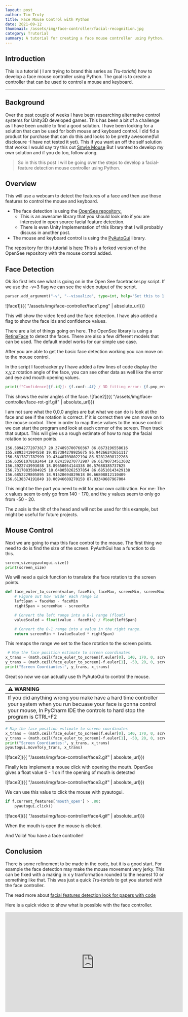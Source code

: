 ```yaml
---
layout: post
author: Tim Truty
title: Face Mouse Control with Python
date: 2021-09-12
thumbnail: /assets/img/face-controller/facial-recognition.jpg
category: Trutorial
summary: A tutorial for creating a face mouse controller using Python.
---
```


## Introduction

This is a tutorial ( I am trying to brand this series as <i>Tru-torials</i>) how to develop a face mouse controller using Python. The goal is to create a controller that can be used to control a mouse and keyboard. 
<hr />

## Background
Over the past couple of weeks I have been researching alternative control systems for Unity3D developed games. This has been a bit of a challenge as I have been unable to find a good solution. I have been looking for a solution that can be used for both mouse and keyboard control. I did fid a product for purchase that can do this and looks to be pretty awesome(full disclosure -I have not tested it yet). This if you want an off the self solution that works I would say try this out [Smyle Mouse](https://smylemouse.com/) But I wanted to develop my own solution and if you do too, follow along.

>  So in this this post I will be going over the steps to develop a facial-feature detection mouse controller using Python.

## Overview
This will use a webcam to detect the features of a face and then use those features to control the mouse and keyboard.
- The face detection is using the [OpenSee repository.](https://github.com/emilianavt/OpenSeeFace) 
    - This is an awesome library that you should look into if you are interested in open source facial feature detection.
    - There is even Unity Implementation of this library that I will probably discuss in another post.
- The mouse and keyboard control is using the [PyAutoGui](https://pyautogui.readthedocs.io/en/latest/) library.

The repository for this tutorial is [here](https://github.com/ttruty/facial-feature-mouse-control)
This is a forked version of the OpenSee repository with the mouse control added.


## Face Detection
Ok So first lets see what is going on in the Open See facetracker.py script. If we use the -v=3 flag we can see the video output of the script.
```python
parser.add_argument("-v", "--visualize", type=int, help="Set this to 1 to visualize the tracking, to 2 to also show face ids, to 3 to add confidence values or to 4 to add numbers to the point display", default=0)
```

![face1]({{ "/assets/img/face-controller/face1.png" | absolute_url}})

This will show the video feed and the face detection. I have also added a flag to show the face ids and confidence values.

There are a lot of things going on here. The OpenSee library is using a [RetinaFace](https://github.com/serengil/retinaface) to detect the faces. There are also a few different models that can be used. The default model works for our simple use case.

After you are able to get the basic face detection working you can move on to the mouse control.

In the script I facetracker.py I have added a few lines of code display the x,y,z rotation angle of the face, you can see other data as well like the error and eye and mouth opening values.

```python
print(f"Confidence[{f.id}]: {f.conf:.4f} / 3D fitting error: {f.pnp_error:.4f} / Eyes: {left_state}, {right_state}/ MOUTH: {f.current_features['mouth_open']} / 3D:{f.euler[0]}-{f.euler[1]}-{f.euler[2]}")
```
This shows the euler angles of the face. 
![face2]({{ "/assets/img/face-controller/face-rot-gif.gif" | absolute_url}})

I am not sure what the 0,0,0 angles are but what we can do is look at the face and see if the rotation is correct. If it is correct then we can move on to the mouse control. Then in order to map these values to the mouse control we can start the program and look at each corner of the screen. Then track that output. This will give us a rough estimate of how to map the facial rotation to screen points.

```
156.58942772073817 20.374893700760367 86.8673196558616
155.8893341904558 19.857384278925675 86.94266243651117
156.5817871787999 19.434407038022194 86.52812698122263
156.63561078192464 19.024159270772987 86.61790734513602
156.3922743993038 18.89650054144338 86.57688385737625
156.73170835004925 18.648050262537854 86.68510143429138
156.6852229805895 18.91520694829618 86.66808812110409
156.6138374191849 18.06946609270158 87.03349687967004
```

This might be the part you need to edit for your own calibration.
For me: The x values seem to only go from 140 - 170, and the y values seem to only go from -50 - 20.

The z axis is the tilt of the head and will not be used for this example, but might be useful for future projects.

## Mouse Control
Next we are going to map this face control to the mouse. The first thing we need to do is find the size of the screen. PyAuthGui has a function to do this.
```python
screen_size=pyautogui.size()
print(screen_size)
```

We will need a quick function to translate the face rotation to the screen points.
```python
def face_euler_to_screen(value, faceMin, faceMax, screenMin, screenMax):
    # Figure out how 'wide' each range is
    leftSpan = faceMax - faceMin
    rightSpan = screenMax - screenMin

    # Convert the left range into a 0-1 range (float)
    valueScaled = float(value - faceMin) / float(leftSpan)

    # Convert the 0-1 range into a value in the right range.
    return screenMin + (valueScaled * rightSpan)
```
This remaps the range we set to the face rotation to the screen points.
```python
 # Map the face position estimate to screen coordinates
x_trans = (math.ceil(face_euler_to_screen(f.euler[0], 140, 170, 0, screen_size.height)))
y_trans = (math.ceil(face_euler_to_screen(-f.euler[1], -50, 20, 0, screen_size.width)))
print("Screen Coordiantes:", y_trans, x_trans)
```

Great so now we can actually use th PyAutoGui to control the mouse.

| :warning: WARNING          |
|:---------------------------|
| If you did anything wrong you make have a hard time controller your system when you run becuase your face is gonna control your mouse, In PyCharm IDE the controls to hard stop the program is CTRL+F2 |


```python
# Map the face position estimate to screen coordinates
x_trans = (math.ceil(face_euler_to_screen(f.euler[0], 140, 170, 0, screen_size.height)))
y_trans = (math.ceil(face_euler_to_screen(-f.euler[1], -50, 20, 0, screen_size.width)))
print("Screen Coordiantes:", y_trans, x_trans)
pyautogui.moveTo(y_trans, x_trans)
```

![face2]({{ "/assets/img/face-controller/face2.gif" | absolute_url}})

Finally lets implement a mouse click with opening the mouth. OpenSee gives a float value 0 - 1 on if the opening of mouth is detected


![face3]({{ "/assets/img/face-controller/face3.gif" | absolute_url}})

We can use this value to click the mouse with pyautogui.
```python
if f.current_features['mouth_open'] > .80:
    pyautogui.click()
```

![face4]({{ "/assets/img/face-controller/face4.gif" | absolute_url}})

When the mouth is open the mouse is clicked.

And Voila! You have a face controller!

## Conclusion
There is some refinement to be made in the code, but it is a good start. For example the face detection may make the mouse movement very jerky. This can be fixed with a making in x y tranformation rounded to the nearest 10 or something like that. This was just a quick <i>Tru-torials</i> to get you started with the face controller.

The read more about [facial features detection look for papers with code](https://paperswithcode.com/task/facial-landmark-detection)

Here is a quick video to show what is possible with the face controller.

<iframe width="560" height="315" src="https://www.youtube.com/embed/5iznyPhZti0?rel=0&amp;controls=0&amp;showinfo=0" frameborder="0" allow="autoplay; encrypted-media" allowfullscreen=""></iframe>

